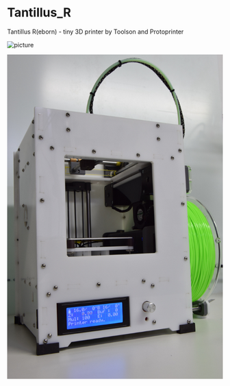 # Tantillus_R
Tantillus R(eborn)  - tiny 3D printer by Toolson and Protoprinter

![picture](/pictures/Tantillus_R_logo_coloured.jpg)

![picture](/pictures/Tantillus_R_001.jpg)

